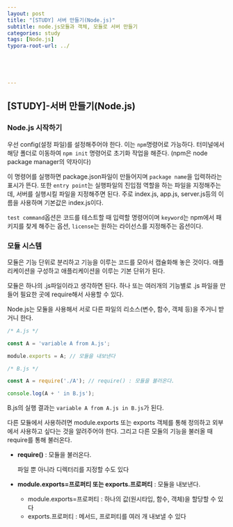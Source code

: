 ```yaml
---
layout: post
title: "[STUDY] 서버 만들기(Node.js)"
subtitle: node.js모듈과 객체, 모듈로 서버 만들기
categories: study
tags: [Node.js]
typora-root-url: ../





---
```




## [STUDY]-서버 만들기(Node.js)



### Node.js 시작하기

우선 config(설정 파일)를 설정해주어야 한다. 이는 `npm`명령어로 가능하다. 터미널에서 해당 폴더로 이동하여  `npm init` 명령어로 초기화 작업을 해준다. (npm은 node package manager의 약자이다)

이 명령어를 실행하면 package.json파일이 만들어지며 `package name`을 입력하라는 표시가 뜬다. 또한 `entry point`는 실행파일의 진입점 역할을 하는 파일을 지정해주는데, 서버를 실행시킬 파일을 지정해주면 된다. 주로 index.js, app.js, server.js등의 이름을 사용하며 기본값은 index.js이다.

`test command`옵션은 코드를 테스트할 때 입력할 명령어이며 `keyword`는 npm에서 패키지를 찾게 해주는 옵션, `license`는 원하는 라이선스를 지정해주는 옵션이다.



### 모듈 시스템

모듈은 기능 단위로 분리하고 기능을 이루는 코드를 모아서 캡슐화해 놓은 것이다. 애플리케이션을 구성하고 애플리케이션을 이루는 기본 단위가 된다.

모듈은 하나의 .js파일이라고 생각하면 된다. 하나 또는 여러개의 기능별로 .js 파일을 만들어 필요한 곳에 require해서 사용할 수 있다.

Node.js는 모듈을 사용해서 서로 다른 파일의 리소스(변수, 함수, 객체 등)을 주거니 받거니 한다.

```javascript
/* A.js */

const A = 'variable A from A.js';

module.exports = A; // 모듈을 내보낸다
```

```javascript
/* B.js */

const A = require('./A'); // require() : 모듈을 불러온다.

console.log(A + ' in B.js');
```

B.js의 실행 결과는 `variable A from A.js in B.js`가 된다.

다른 모듈에서 사용하려면 module.exports 또는 exports 객체를 통해 정의하고 외부에서 사용하고 싶다는 것을 알려주어야 한다. 그리고 다른 모듈의 기능을 불러올 때 require를 통해 불러온다.

* **require()** : 모듈을 불러온다.

  파일 뿐 아니라 디렉터리를 지정할 수도 있다

* **module.exports=프로퍼티 또는 exports.프로퍼티** : 모듈을 내보낸다.

  * module.exports=프로퍼티 : 하나의 값(원시타입, 함수, 객체)을 할당할 수 있다
  * exports.프로퍼티 : 메서드, 프로퍼티를 여러 개 내보낼 수 있다

